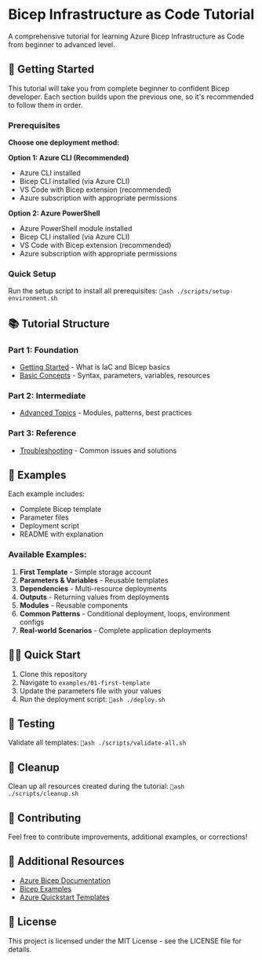 # Bicep Infrastructure as Code Tutorial

A comprehensive tutorial for learning Azure Bicep Infrastructure as Code from beginner to advanced level.

## 🚀 Getting Started

This tutorial will take you from complete beginner to confident Bicep developer. Each section builds upon the previous one, so it's recommended to follow them in order.

### Prerequisites

**Choose one deployment method:**

**Option 1: Azure CLI (Recommended)**
- Azure CLI installed
- Bicep CLI installed (via Azure CLI)
- VS Code with Bicep extension (recommended)
- Azure subscription with appropriate permissions

**Option 2: Azure PowerShell**
- Azure PowerShell module installed
- Bicep CLI installed (via Azure CLI)
- VS Code with Bicep extension (recommended)
- Azure subscription with appropriate permissions

### Quick Setup

Run the setup script to install all prerequisites:
`ash
./scripts/setup-environment.sh
`

## 📚 Tutorial Structure

### Part 1: Foundation
- [Getting Started](docs/01-getting-started.md) - What is IaC and Bicep basics
- [Basic Concepts](docs/02-basic-concepts.md) - Syntax, parameters, variables, resources

### Part 2: Intermediate
- [Advanced Topics](docs/03-advanced-topics.md) - Modules, patterns, best practices

### Part 3: Reference
- [Troubleshooting](docs/troubleshooting.md) - Common issues and solutions

## 🔧 Examples

Each example includes:
- Complete Bicep template
- Parameter files
- Deployment script
- README with explanation

### Available Examples:
1. **First Template** - Simple storage account
2. **Parameters & Variables** - Reusable templates
3. **Dependencies** - Multi-resource deployments
4. **Outputs** - Returning values from deployments
5. **Modules** - Reusable components
6. **Common Patterns** - Conditional deployment, loops, environment configs
7. **Real-world Scenarios** - Complete application deployments

## 🏃‍♂️ Quick Start

1. Clone this repository
2. Navigate to `examples/01-first-template`
3. Update the parameters file with your values
4. Run the deployment script:
   `ash
   ./deploy.sh
   `

## 🧪 Testing

Validate all templates:
`ash
./scripts/validate-all.sh
`

## 🧹 Cleanup

Clean up all resources created during the tutorial:
`ash
./scripts/cleanup.sh
`

## 🤝 Contributing

Feel free to contribute improvements, additional examples, or corrections!

## 📖 Additional Resources

- [Azure Bicep Documentation](https://docs.microsoft.com/en-us/azure/azure-resource-manager/bicep/)
- [Bicep Examples](https://github.com/Azure/bicep/tree/main/docs/examples)
- [Azure Quickstart Templates](https://azure.microsoft.com/en-us/resources/templates/)

## 📄 License

This project is licensed under the MIT License - see the LICENSE file for details.

